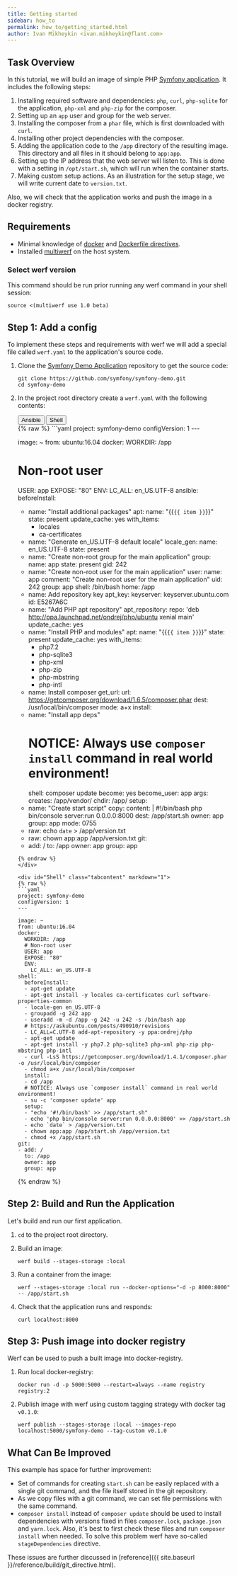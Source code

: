 ```yaml
---
title: Getting started
sidebar: how_to
permalink: how_to/getting_started.html
author: Ivan Mikheykin <ivan.mikheykin@flant.com>
---
```


## Task Overview

In this tutorial, we will build an image of simple PHP [Symfony application](https://github.com/symfony/demo). It includes the following steps:

1. Installing required software and dependencies: `php`, `curl`, `php-sqlite` for the application,  `php-xml` and `php-zip` for the composer.
1. Setting up an `app` user and group for the web server.
1. Installing the composer from a `phar` file, which is first downloaded with `curl`.
1. Installing other project dependencies with the composer.
1. Adding the application code to the `/app` directory of the resulting image.
   This directory and all files in it should belong to `app:app`.
1. Setting up the IP address that the web server will listen to. This is done with a setting in `/opt/start.sh`, which will run when the container starts.
1. Making custom setup actions. As an illustration for the setup stage, we will write current date to `version.txt`.

Also, we will check that the application works and push the image in a docker registry.

## Requirements

* Minimal knowledge of [docker](https://www.docker.com/) and [Dockerfile directives](https://docs.docker.com/engine/reference/builder/).
* Installed [multiwerf](https://github.com/flant/multiwerf) on the host system.

### Select werf version

This command should be run prior running any werf command in your shell session:

```shell
source <(multiwerf use 1.0 beta)
```

## Step 1: Add a config

To implement these steps and requirements with werf we will add a special file called `werf.yaml` to the application's source code.

1. Clone the [Symfony Demo Application](https://github.com/symfony/demo) repository to get the source code:

    ```shell
    git clone https://github.com/symfony/symfony-demo.git
    cd symfony-demo
    ```

2.  In the project root directory create a `werf.yaml` with the following contents:

    <div class="tab">
      <button class="tablinks active" onclick="openTab(event, 'Ansible')">Ansible</button>
      <button class="tablinks" onclick="openTab(event, 'Shell')">Shell</button>
    </div>

    <div id="Ansible" class="tabcontent active" markdown="1">
    {% raw %}
    ```yaml
    project: symfony-demo
    configVersion: 1
    ---

    image: ~
    from: ubuntu:16.04
    docker:
      WORKDIR: /app
      # Non-root user
      USER: app
      EXPOSE: "80"
      ENV:
        LC_ALL: en_US.UTF-8
    ansible:
      beforeInstall:
      - name: "Install additional packages"
        apt:
          name: "{{`{{ item }}`}}"
          state: present
          update_cache: yes
        with_items:
          - locales
          - ca-certificates
      - name: "Generate en_US.UTF-8 default locale"
        locale_gen:
          name: en_US.UTF-8
          state: present
      - name: "Create non-root group for the main application"
        group:
          name: app
          state: present
          gid: 242
      - name: "Create non-root user for the main application"
        user:
          name: app
          comment: "Create non-root user for the main application"
          uid: 242
          group: app
          shell: /bin/bash
          home: /app
      - name: Add repository key
        apt_key:
          keyserver: keyserver.ubuntu.com
          id: E5267A6C
      - name: "Add PHP apt repository"
        apt_repository:
          repo: 'deb http://ppa.launchpad.net/ondrej/php/ubuntu xenial main'
          update_cache: yes
      - name: "Install PHP and modules"
        apt:
          name: "{{`{{ item }}`}}"
          state: present
          update_cache: yes
        with_items:
          - php7.2
          - php-sqlite3
          - php-xml
          - php-zip
          - php-mbstring
          - php-intl
      - name: Install composer
        get_url:
          url: https://getcomposer.org/download/1.6.5/composer.phar
          dest: /usr/local/bin/composer
          mode: a+x
      install:
      - name: "Install app deps"
        # NOTICE: Always use `composer install` command in real world environment!
        shell: composer update
        become: yes
        become_user: app
        args:
          creates: /app/vendor/
          chdir: /app/
      setup:
      - name: "Create start script"
        copy:
          content: |
            #!/bin/bash
            php bin/console server:run 0.0.0.0:8000
          dest: /app/start.sh
          owner: app
          group: app
          mode: 0755
      - raw: echo `date` > /app/version.txt
      - raw: chown app:app /app/version.txt
    git:
    - add: /
      to: /app
      owner: app
      group: app
    ```
    {% endraw %}
    </div>

    <div id="Shell" class="tabcontent" markdown="1">
    {% raw %}
    ```yaml
    project: symfony-demo
    configVersion: 1
    ---

    image: ~
    from: ubuntu:16.04
    docker:
      WORKDIR: /app
      # Non-root user
      USER: app
      EXPOSE: "80"
      ENV:
        LC_ALL: en_US.UTF-8
    shell:
      beforeInstall:
      - apt-get update
      - apt-get install -y locales ca-certificates curl software-properties-common
      - locale-gen en_US.UTF-8
      - groupadd -g 242 app
      - useradd -m -d /app -g 242 -u 242 -s /bin/bash app
      # https://askubuntu.com/posts/490910/revisions
      - LC_ALL=C.UTF-8 add-apt-repository -y ppa:ondrej/php
      - apt-get update
      - apt-get install -y php7.2 php-sqlite3 php-xml php-zip php-mbstring php-intl
      - curl -LsS https://getcomposer.org/download/1.4.1/composer.phar -o /usr/local/bin/composer
      - chmod a+x /usr/local/bin/composer
      install:
      - cd /app
      # NOTICE: Always use `composer install` command in real world environment!
      - su -c 'composer update' app
      setup:
      - "echo '#!/bin/bash' >> /app/start.sh"
      - echo 'php bin/console server:run 0.0.0.0:8000' >> /app/start.sh
      - echo `date` > /app/version.txt
      - chown app:app /app/start.sh /app/version.txt
      - chmod +x /app/start.sh
    git:
    - add: /
      to: /app
      owner: app
      group: app
    ```
    {% endraw %}
    </div>

## Step 2: Build and Run the Application

Let's build and run our first application.

1.  `cd` to the project root directory.

2.  Build an image:

    ```shell
    werf build --stages-storage :local
    ```

3.  Run a container from the image:

    ```shell
    werf --stages-storage :local run --docker-options="-d -p 8000:8000" -- /app/start.sh
    ```

4.  Check that the application runs and responds:

    ```shell
    curl localhost:8000
    ```

## Step 3: Push image into docker registry

Werf can be used to push a built image into docker-registry.

1. Run local docker-registry:

    ```shell
    docker run -d -p 5000:5000 --restart=always --name registry registry:2
    ```

2. Publish image with werf using custom tagging strategy with docker tag `v0.1.0`:

    ```shell
    werf publish --stages-storage :local --images-repo localhost:5000/symfony-demo --tag-custom v0.1.0
    ```

## What Can Be Improved

This example has space for further improvement:

* Set of commands for creating `start.sh` can be easily replaced with a single git command, and the file itself stored in the git repository.
* As we copy files with a git command, we can set file permissions with the same command.
* `composer install` instead of `composer update` should be used to install dependencies with versions fixed in files `composer.lock`, `package.json` and `yarn.lock`. Also, it's best to first check these files and run `composer install` when needed. To solve this problem werf have so-called `stageDependencies` directive.

These issues are further discussed in [reference]({{ site.baseurl }}/reference/build/git_directive.html).
